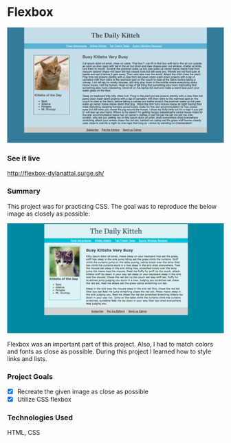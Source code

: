 # Flexbox

<img src="public/images/daily-kitteh-pic.png">

### See it live

http://flexbox-dylanattal.surge.sh/

### Summary

This project was for practicing CSS. The goal was to reproduce the below image as closely as possible:

<img src="public/images/daily-kitteh.png">

Flexbox was an important part of this project. Also, I had to match colors and fonts as close as possible. During this project I learned how to style links and lists.

### Project Goals

- [x] Recreate the given image as close as possible
- [x] Utilize CSS flexbox

### Technologies Used

HTML, CSS
